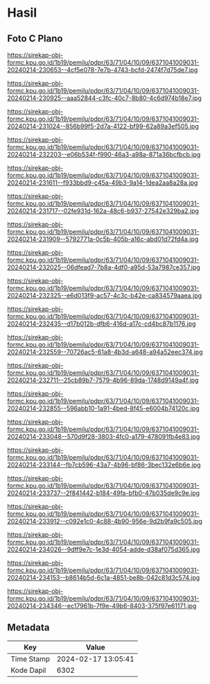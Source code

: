 # Hasil

## Foto C Plano

https://sirekap-obj-formc.kpu.go.id/1b19/pemilu/pdpr/63/71/04/10/09/6371041009031-20240214-230653--4cf5e078-7e7b-4743-bcfd-2474f7d75de7.jpg

https://sirekap-obj-formc.kpu.go.id/1b19/pemilu/pdpr/63/71/04/10/09/6371041009031-20240214-230925--aaa52844-c3fc-40c7-8b80-4c6d974b18e7.jpg

https://sirekap-obj-formc.kpu.go.id/1b19/pemilu/pdpr/63/71/04/10/09/6371041009031-20240214-231024--856b99f5-2d7a-4122-bf99-62a89a3ef505.jpg

https://sirekap-obj-formc.kpu.go.id/1b19/pemilu/pdpr/63/71/04/10/09/6371041009031-20240214-232203--e06b534f-f990-46a3-a98a-871a36bcfbcb.jpg

https://sirekap-obj-formc.kpu.go.id/1b19/pemilu/pdpr/63/71/04/10/09/6371041009031-20240214-231611--f933bbd9-c45a-49b3-9a14-1dea2aa8a28a.jpg

https://sirekap-obj-formc.kpu.go.id/1b19/pemilu/pdpr/63/71/04/10/09/6371041009031-20240214-231717--02fe931d-162a-48c6-b937-27542e329ba2.jpg

https://sirekap-obj-formc.kpu.go.id/1b19/pemilu/pdpr/63/71/04/10/09/6371041009031-20240214-231909--5792771a-0c5b-405b-a16c-abd01d72fd4a.jpg

https://sirekap-obj-formc.kpu.go.id/1b19/pemilu/pdpr/63/71/04/10/09/6371041009031-20240214-232025--06dfead7-7b8a-4df0-a95d-53a7987ce357.jpg

https://sirekap-obj-formc.kpu.go.id/1b19/pemilu/pdpr/63/71/04/10/09/6371041009031-20240214-232325--e6d013f9-ac57-4c3c-b42e-ca834579aaea.jpg

https://sirekap-obj-formc.kpu.go.id/1b19/pemilu/pdpr/63/71/04/10/09/6371041009031-20240214-232435--d17b012b-dfb6-416d-a17c-cd4bc87b1176.jpg

https://sirekap-obj-formc.kpu.go.id/1b19/pemilu/pdpr/63/71/04/10/09/6371041009031-20240214-232559--70726ac5-61a8-4b3d-a648-a94a52eec374.jpg

https://sirekap-obj-formc.kpu.go.id/1b19/pemilu/pdpr/63/71/04/10/09/6371041009031-20240214-232711--25cb89b7-7579-4b96-89da-1748d9149a4f.jpg

https://sirekap-obj-formc.kpu.go.id/1b19/pemilu/pdpr/63/71/04/10/09/6371041009031-20240214-232855--596abb10-1a91-4bed-8f45-e6004b74120c.jpg

https://sirekap-obj-formc.kpu.go.id/1b19/pemilu/pdpr/63/71/04/10/09/6371041009031-20240214-233048--570d9f28-3803-4fc0-a179-478091fb4e83.jpg

https://sirekap-obj-formc.kpu.go.id/1b19/pemilu/pdpr/63/71/04/10/09/6371041009031-20240214-233144--fb7cb596-43a7-4b96-bf86-3bec132e6b6e.jpg

https://sirekap-obj-formc.kpu.go.id/1b19/pemilu/pdpr/63/71/04/10/09/6371041009031-20240214-233737--2f841442-b184-49fa-bfb0-47b035de9c9e.jpg

https://sirekap-obj-formc.kpu.go.id/1b19/pemilu/pdpr/63/71/04/10/09/6371041009031-20240214-233912--c092e1c0-4c88-4b90-956e-9d2b9fa9c505.jpg

https://sirekap-obj-formc.kpu.go.id/1b19/pemilu/pdpr/63/71/04/10/09/6371041009031-20240214-234026--9dff9e7c-1e3d-4054-adde-d38af075d365.jpg

https://sirekap-obj-formc.kpu.go.id/1b19/pemilu/pdpr/63/71/04/10/09/6371041009031-20240214-234153--b8614b5d-6c1a-4851-be8b-042c81d3c574.jpg

https://sirekap-obj-formc.kpu.go.id/1b19/pemilu/pdpr/63/71/04/10/09/6371041009031-20240214-234346--ec17961b-7f9e-49b6-8403-375f97e61171.jpg


## Metadata

| Key        | Value               |
| ---------- | ------------------- |
| Time Stamp | 2024-02-17 13:05:41 |
| Kode Dapil | 6302                |



